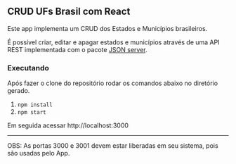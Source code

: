 ## CRUD UFs Brasil com React

Este app implementa um CRUD dos Estados e Municípios brasileiros.

É possível criar, editar e apagar estados e municípios através de uma API REST implementada com o pacote [JSON server](https://github.com/typicode/json-server). 

### Executando

Após fazer o clone do repositório rodar os comandos abaixo no diretório gerado.

1. `npm install`
2. `npm start`

Em seguida acessar http://localhost:3000

---

OBS: As portas 3000 e 3001 devem estar liberadas em seu sistema, pois são usadas pelo App.
